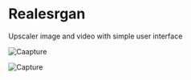 # Realesrgan
Upscaler image and video with simple user interface

![Caapture](https://github.com/user-attachments/assets/d35062ba-2263-4fb9-9735-f32e4d096625)


![Capture](https://github.com/user-attachments/assets/272bee23-d1d2-42dc-a38d-d505a65e3a30)
